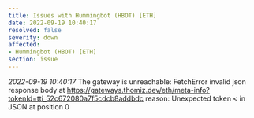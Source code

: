 ```yaml
---
title: Issues with Hummingbot (HBOT) [ETH]
date: 2022-09-19 10:40:17
resolved: false
severity: down
affected:
- Hummingbot (HBOT) [ETH]
section: issue
---
```


*2022-09-19 10:40:17* The gateway is unreachable: FetchError invalid json response body at https://gateways.thomiz.dev/eth/meta-info?tokenId=tti_52c672080a7f5cdcb8addbdc reason: Unexpected token < in JSON at position 0